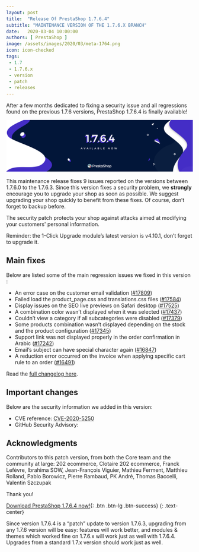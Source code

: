```yaml
---
layout: post
title:  "Release Of PrestaShop 1.7.6.4"
subtitle: "MAINTENANCE VERSION OF THE 1.7.6.X BRANCH"
date:   2020-03-04 10:00:00
authors: [ PrestaShop ]
image: /assets/images/2020/03/meta-1764.png
icon: icon-checked
tags:
 - 1.7
 - 1.7.6.x
 - version
 - patch
 - releases
---
```


After a few months dedicated to fixing a security issue and all regressions found on the previous 1.7.6 versions, PrestaShop 1.7.6.4 is finally available! 

![1.7.6.4 is available!](/assets/images/2020/03/1.7.6.4_banner.jpg)

This maintenance release fixes 9 issues reported on the versions between 1.7.6.0 to the 1.7.6.3.
Since this version fixes a security problem, we **strongly** encourage you to upgrade your shop as soon as possible.
We suggest upgrading your shop quickly to benefit from these fixes. Of course, don’t forget to backup before.

The security patch protects your shop against attacks aimed at modifying your customers' personal information.

Reminder:  the 1-Click Upgrade module’s latest version is v4.10.1, don’t forget to upgrade it.

## Main fixes
Below are listed some of the main regression issues we fixed in this version :

* An error case on the customer email validation ([#17809](https://github.com/PrestaShop/PrestaShop/issues/17809))
* Failed load the product_page.css and translations.css files ([#17584](https://github.com/PrestaShop/PrestaShop/issues/17584))
* Display issues on the SEO live previews on Safari desktop ([#17525](https://github.com/PrestaShop/PrestaShop/issues/17525))
* A combination color wasn’t displayed when it was selected ([#17437](https://github.com/PrestaShop/PrestaShop/issues/17437))
* Couldn’t view a category if all subcategories were disabled ([#17379](https://github.com/PrestaShop/PrestaShop/issues/17379))
* Some products combination wasn’t displayed depending on the stock and the product configuration ([#17345](https://github.com/PrestaShop/PrestaShop/issues/17345)) 
* Support link was not displayed properly in the order confirmation in Arabic ([#17242](https://github.com/PrestaShop/PrestaShop/issues/17242))
* Email’s subject can have special character again ([#16847](https://github.com/PrestaShop/PrestaShop/issues/16847))
* A reduction error occurred on the invoice when applying specific cart rule to an order 
([#16491](https://github.com/PrestaShop/PrestaShop/issues/16491))

Read the [full changelog here](https://github.com/PrestaShop/PrestaShop/releases/tag/1.7.6.4).


## Important changes 
Below are the security information we added in this version:

- CVE reference: [CVE-2020-5250](https://cve.mitre.org/cgi-bin/cvename.cgi?name=CVE-2020-5250)
- GitHub Security Advisory:

## Acknowledgments

Contributors to this patch version, from both the Core team and the community at large: 
202 ecommerce, Clotaire 202 ecommerce, Franck Lefèvre, Ibrahima SOW, Jean-François Viguier, Mathieu Ferment, Matthieu Rolland, Pablo Borowicz, Pierre Rambaud, PK André, Thomas Baccelli, Valentin Szczupak

Thank you!


[Download PrestaShop 1.7.6.4 now!](https://www.prestashop.com/en/download){: .btn .btn-lg .btn-success}
{: .text-center}



Since version 1.7.6.4 is a “patch” update to version 1.7.6.3, upgrading from any 1.7.6 version will be easy: features will work better, and modules & themes which worked fine on 1.7.6.x will work just as well with 1.7.6.4. Upgrades from a standard 1.7.x version should work just as well.
